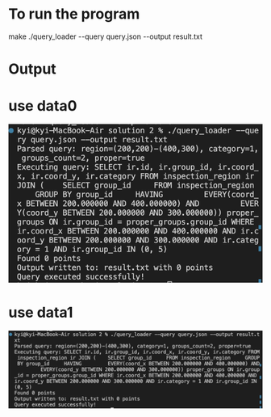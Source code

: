 # To run the program
make
./query_loader --query query.json --output result.txt

# Output
# use data0
![Program Output](solution2_data0.png)

# use data1
![Program Output](solution2_data1.png)